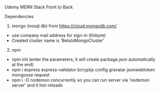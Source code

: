 Udemy MERN Stack Front to Back

Dependencies

1. mongo (nosql db) from https://cloud.mongodb.com/
- use company mail address for sign-in (finbyte)
- Created cluster name is 'BetulsMongoCluster'

2. npm
- npm init (enter the parameters; it will create package.json automatically at the end)
- npm i express express-validator bcryptjs config gravatar jsonwebtoken mongoose request
- npm i -D nodemon concurrently 
so you can run server via 'nodemon server' and it hot-reloads